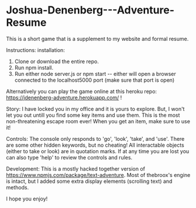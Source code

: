 # Joshua-Denenberg---Adventure-Resume

This is a short game that is a supplement to my website and formal resume.

Instructions:
installation:
1) Clone or download the entire repo.
2) Run npm install.
3) Run either node server.js or npm start -- either will open a browser connected to the localhost5000 port (make sure that port is open)

Alternatively you can play the game online at this heroku repo: https://jdenenberg-adventure.herokuapp.com/ !

Story: I have locked you in my office and it is yours to explore. But, I won't let you out untill you find some key items and use them.
This is the most non-threatening escape room ever!
When you get an item, make sure to use it!

Controls:
The console only responds to 'go', 'look', 'take', and 'use'. There are some other hidden keywords, but no cheating!
All interactable objects (either to take or look) are in quotation marks.
If at any time you are lost you can also type 'help' to review the controls and rules.

Development:
This is a mostly hacked together version of https://www.npmjs.com/package/text-adventure. Most of thebroox's engine is intact, but
I added some extra display elements (scrolling text) and methods.

I hope you enjoy!
